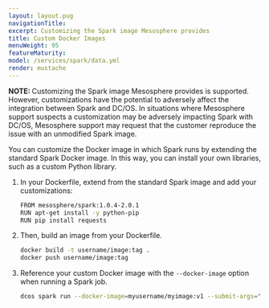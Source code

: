 ```yaml
---
layout: layout.pug
navigationTitle: 
excerpt: Customizing the Spark image Mesosphere provides
title: Custom Docker Images
menuWeight: 95
featureMaturity:
model: /services/spark/data.yml
render: mustache
---
```


<p class="message--note"><strong>NOTE: </strong> Customizing the Spark image Mesosphere provides is supported. However, customizations have the potential to adversely affect the integration between Spark and DC/OS. In situations where Mesosphere support suspects a customization may be adversely impacting Spark with DC/OS, Mesosphere support may request that the customer reproduce the issue with an unmodified
Spark image.</p>

You can customize the Docker image in which Spark runs by extending the standard Spark Docker image. In this way, you can install your own libraries, such as a custom Python library.

1. In your Dockerfile, extend from the standard Spark image and add your customizations:

    ```bash
    FROM mesosphere/spark:1.0.4-2.0.1
    RUN apt-get install -y python-pip
    RUN pip install requests
    ```

1. Then, build an image from your Dockerfile.
    ```bash
    docker build -t username/image:tag .
    docker push username/image:tag
    ```

1. Reference your custom Docker image with the `--docker-image` option when running a Spark job.

    ```bash
    dcos spark run --docker-image=myusername/myimage:v1 --submit-args="http://external.website/mysparkapp.py 30"
    ```
